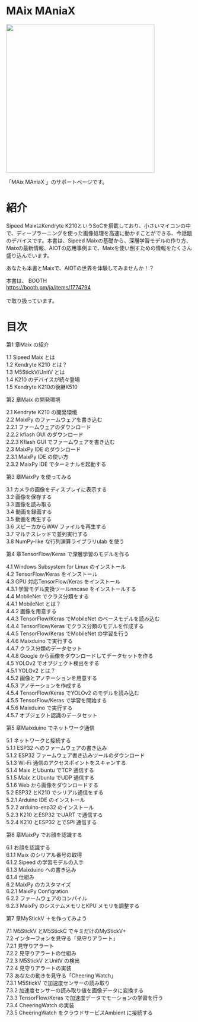 # MAix MAniaX

<img src="https://github.com/anoken/maix_maniax/blob/master/images/001.png" width="400">

「MAix MAniaX 」のサポートページです。

# 紹介
Sipeed MaixはKendryte K210というSoCを搭載しており、小さいマイコンの中で、ディープラーニングを使った画像処理を高速に動かすことができる、今話題のデバイスです。本書は、Sipeed Maixの基礎から、深層学習モデルの作り方、Maixの最新情報、AIOTの応用事例まで、Maixを使い倒すための情報をたくさん盛り込んでいます。

あなたも本書とMaixで、AIOTの世界を体験してみませんか！？


本書は、
BOOTH<br> 
https://booth.pm/ja/items/1774794<br> 
<br> 
で取り扱っています。


# 目次

第1 章Maix の紹介  
  
1.1 Sipeed Maix とは  
1.2 Kendryte K210 とは？   
1.3 M5StickV/UnitV とは  
1.4 K210 のデバイスが続々登場  
1.5 Kendryte K210の後継K510   
  
  
第2 章Maix の開発環境  
  
2.1 Kendryte K210 の開発環境  
2.2 MaixPy のファームウェアを書き込む  
2.2.1 ファームウェアのダウンロード  
2.2.2 kflash GUI のダウンロード  
2.2.3 Kflash GUI でファームウェアを書き込む  
2.3 MaixPy IDE のダウンロード  
2.3.1 MaixPy IDE の使い方  
2.3.2 MaixPy IDE でターミナルを起動する  

  
第3 章MaixPy を使ってみる  
  
3.1 カメラの画像をディスプレイに表示する  
3.2 画像を保存する  
3.3 画像を読み取る  
3.4 動画を録画する  
3.5 動画を再生する  
3.6 スピーカからWAV ファイルを再生する  
3.7 マルチスレッドで並列実行する  
3.8 NumPy-like な行列演算ライブラリulab を使う    
  

第4 章TensorFlow/Keras で深層学習のモデルを作る  
  
4.1 Windows Subsystem for Linux のインストール  
4.2 TensorFlow/Keras をインストール  
4.3 GPU 対応TensorFlow/Keras をインストール  
4.3.1 学習モデル変換ツールnncase をインストールする  
4.4 MobileNet でクラス分類をする  
4.4.1 MobileNet とは？   
4.4.2 画像を用意する  
4.4.3 TensorFlow/Keras でMobileNet のベースモデルを読み込む  
4.4.4 TensorFlow/Keras でクラス分類のモデルを作成する  
4.4.5 TensorFlow/Keras でMobileNet の学習を行う  
4.4.6 Maixduino で実行する  
4.4.7 クラス分類のデータセット  
4.4.8 Google から画像をダウンロードしてデータセットを作る  
4.5 YOLOv2 でオブジェクト検出をする  
4.5.1 YOLOv2 とは？   
4.5.2 画像とアノテーションを用意する  
4.5.3 アノテーションを作成する  
4.5.4 TensorFlow/Keras でYOLOv2 のモデルを読み込む  
4.5.5 TensorFlow/Keras で学習を開始する  
4.5.6 Maixduino で実行する  
4.5.7 オブジェクト認識のデータセット  
  

第5 章Maixduino でネットワーク通信  

5.1 ネットワークと接続する  
5.1.1 ESP32 へのファームウェアの書き込み  
5.1.2 ESP32 ファームウェア書き込みツールのダウンロード  
5.1.3 Wi-Fi 通信のアクセスポイントをスキャンする  
5.1.4 Maix とUbuntu でTCP 通信する  
5.1.5 Maix とUbuntu でUDP 通信する  
5.1.6 Web から画像をダウンロードする  
5.2 ESP32 とK210 でシリアル通信をする  
5.2.1 Arduino IDE のインストール  
5.2.2 arduino-esp32 のインストール  
5.2.3 K210 とESP32 でUART で通信する  
5.2.4 K210 とESP32 とでSPI 通信する  


第6 章MaixPy でお顔を認識する  
  
6.1 お顔を認識する  
6.1.1 Maix のシリアル番号の取得  
6.1.2 Sipeed の学習モデルの入手  
6.1.3 Maixduino への書き込み  
6.1.4 仕組み  
6.2 MaixPy のカスタマイズ  
6.2.1 MaixPy Configration   
6.2.2 ファームウェアのコンパイル  
6.2.3 MaixPy のシステムメモリとKPU メモリを調整する  
  

第7 章MyStickV ＋を作ってみよう  
  
7.1 M5StickV とM5StickC でキミだけのMyStickV+   
7.2 インターフォンを見守る「見守りアラート」  
7.2.1 見守りアラート  
7.2.2 見守りアラートの仕組み  
7.2.3 M5StickV とUnitV の検出  
7.2.4 見守りアラートの実装  
7.3 あなたの動きを見守る「Cheering Watch」  
7.3.1 M5StickV で加速度センサーの読み取り  
7.3.2 加速度センサーの読み取り値を画像データに変換する  
7.3.3 TensorFlow/Keras で加速度データでモーションの学習を行う  
7.3.4 CheeringWatch の実装  
7.3.5 CheeringWatch をクラウドサービスAmbient に接続する  
  
